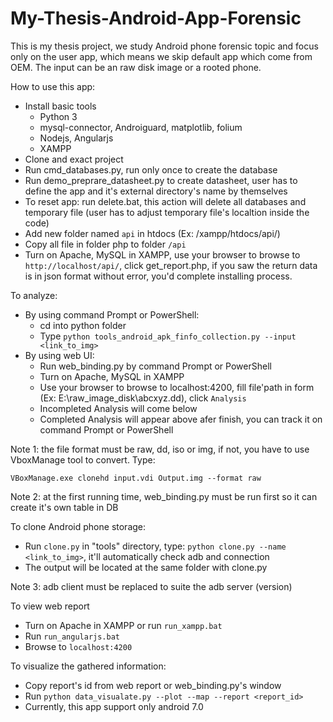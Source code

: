 # My-Thesis-Android-App-Forensic
This is my thesis project, we study Android phone forensic topic and focus only on the user app, which means we skip default app which come from OEM. The input can be an raw disk image or a rooted phone.

How to use this app:
- Install basic tools
  - Python 3
  - mysql-connector, Androiguard, matplotlib, folium
  - Nodejs, Angularjs
  - XAMPP
- Clone and exact project
- Run cmd_databases.py, run only once to create the database
- Run demo_preprare_datasheet.py to create datasheet, user has to define the app and it's external directory's name by themselves
- To reset app: run delete.bat, this action will delete all databases and temporary file (user has to adjust temporary file's localtion inside the code)
- Add new folder named `api` in htdocs (Ex: /xampp/htdocs/api/)
- Copy all file in folder php to folder `/api`
- Turn on Apache, MySQL in XAMPP, use your browser to browse to `http://localhost/api/`, click get_report.php, if you saw the return data is in json format without error, you'd complete installing process.

To analyze:
- By using command Prompt or PowerShell:
  + cd into python folder
  + Type `python tools_android_apk_finfo_collection.py --input <link_to_img>`
- By using web UI:
  + Run web_binding.py by command Prompt or PowerShell
  + Turn on Apache, MySQL in XAMPP
  + Use your browser to browse to localhost:4200, fill file'path in form (Ex: E:\raw_image_disk\abcxyz.dd), click `Analysis`
  + Incompleted Analysis will come below
  + Completed Analysis will appear above afer finish, you can track it on command Prompt or PowerShell

Note 1: the file format must be raw, dd, iso or img, if not, you have to use VboxManage tool to convert. Type:
```
VBoxManage.exe clonehd input.vdi Output.img --format raw
```
Note 2: at the first running time, web_binding.py must be run first so it can create it's own table in DB

To clone Android phone storage:
- Run `clone.py` in "tools" directory, type: `python clone.py --name <link_to_img>`, it'll automatically check adb and connection
- The output will be located at the same folder with clone.py

Note 3: adb client must be replaced to suite the adb server (version)

To view web report
- Turn on Apache in XAMPP or run `run_xampp.bat`
- Run `run_angularjs.bat`
- Browse to `localhost:4200`

To visualize the gathered information:
- Copy report's id from web report or web_binding.py's window
- Run `python data_visualate.py --plot --map --report <report_id>`
- Currently, this app support only android 7.0
